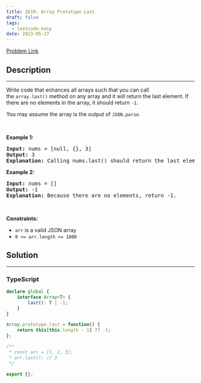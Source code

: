```yaml
---
title: 2619. Array Prototype Last
draft: false
tags: 
  - leetcode-easy
date: 2023-05-27
---
```


[Problem Link](https://leetcode.com/problems/array-prototype-last/)

## Description

---
<p>Write code that enhances all arrays such that you can call the&nbsp;<code>array.last()</code>&nbsp;method on any array and it will return the last element. If there are no elements in the array, it should return&nbsp;<code>-1</code>.</p>

<p>You may assume the array is the output of&nbsp;<code>JSON.parse</code>.</p>

<p>&nbsp;</p>
<p><strong class="example">Example 1:</strong></p>

<pre>
<strong>Input:</strong> nums = [null, {}, 3]
<strong>Output:</strong> 3
<strong>Explanation:</strong> Calling nums.last() should return the last element: 3.
</pre>

<p><strong class="example">Example 2:</strong></p>

<pre>
<strong>Input:</strong> nums = []
<strong>Output:</strong> -1
<strong>Explanation:</strong> Because there are no elements, return -1.
</pre>

<p>&nbsp;</p>
<p><strong>Constraints:</strong></p>

<ul>
	<li><code>arr</code> is a valid JSON array</li>
	<li><code>0 &lt;= arr.length &lt;= 1000</code></li>
</ul>


## Solution

---
### TypeScript
``` ts title='array-prototype-last'
declare global {
    interface Array<T> {
        last(): T | -1;
    }
}

Array.prototype.last = function() {
    return this[this.length - 1] ?? -1;
};

/**
 * const arr = [1, 2, 3];
 * arr.last(); // 3
 */

export {};
```

